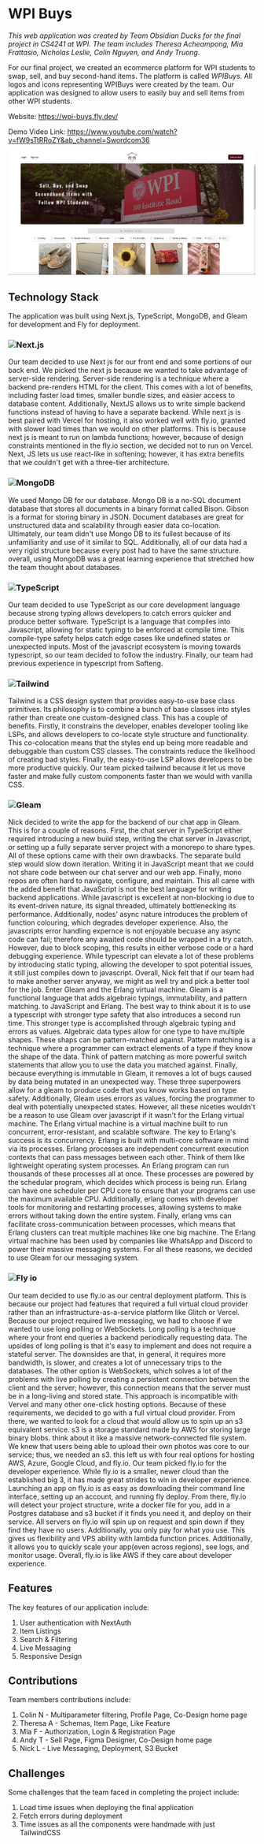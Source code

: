 # WPI Buys
*This web application was created by Team Obsidian Ducks for the final project in CS4241 at WPI. The team includes Theresa Acheampong, Mia Frattasio, Nicholas Leslie, Colin Nguyen, and Andy Truong.*

For our final project, we created an ecommerce platform for WPI students to swap, sell, and buy second-hand items. The platform is called *WPIBuys*. All logos and icons representing WPIBuys were created by the team. Our application was designed to allow users to easily buy and sell items from other WPI students.

Website: https://wpi-buys.fly.dev/

Demo Video Link: https://www.youtube.com/watch?v=fW9sTtRRoZY&ab_channel=Swordcom36

![homepage](public/homepage.png)


## Technology Stack
The application was built using Next.js, TypeScript, MongoDB, and Gleam for development and Fly for deployment.
### ![*Next.js*](https://nextjs.org/)
Our team decided to use Next js for our front end and some portions of our back end. We picked the next js because we wanted to take advantage of server-side rendering. Server-side rendering is a technique where a backend pre-renders HTML for the client. This comes with a lot of benefits, including faster load times, smaller bundle sizes, and easier access to database content. Additionally, NextJS allows us to write simple backend functions instead of having to have a separate backend. While next js is best paired with Vercel for hosting, it also worked well with  fly.io, granted with slower load times than we would on other platforms. This is because next js is meant to run on lambda functions; however, because of design constraints mentioned in the fly.io section, we decided not to run on Vercel. Next, JS lets us use react-like in softening; however, it has extra benefits that we couldn't get with a three-tier architecture.
### ![*MongoDB*](https://www.mongodb.com/)
We used Mongo DB for our database. Mongo DB is a no-SQL document database that stores all documents in a binary format called Bison. Gibson is a format for storing binary in JSON. Document databases are great for unstructured data and scalability through easier data co-location. Ultimately, our team didn't use Mongo DB to its fullest because of its unfamiliarity and use of it similar to SQL. Additionally, all of our data had a very rigid structure because every post had to have the same structure. overall, using MongoDB was a great learning experience that stretched how the team thought about databases.
### ![*TypeScript*](https://www.typescriptlang.org/)
Our team decided to use TypeScript as our core development language because strong typing allows developers to catch errors quicker and produce better software. TypeScript is a language that compiles into Javascript, allowing for static typing to be enforced at compile time. This compile-type safety helps catch edge cases like undefined states or unexpected inputs. Most of the javascript ecosystem is moving towards typescript, so our team decided to follow the industry. Finally, our team had previous experience in typescript from Softeng.
### ![*Tailwind*](https://tailwindcss.com/)
Tailwind is a CSS design system that provides easy-to-use base class primitives. Its philosophy is to combine a bunch of base classes into styles rather than create one custom-designed class. This has a couple of benefits. Firstly, it constrains the developer, enables developer tooling like LSPs, and allows developers to co-locate style structure and functionality. This co-colocation means that the styles end up being more readable and debuggable than custom CSS classes. The constraints reduce the likelihood of creating bad styles. Finally, the easy-to-use LSP allows developers to be more productive quickly. Our team picked tailwind because it let us move faster and make fully custom components faster than we would with vanilla CSS.
### ![*Gleam*](https://gleam.run/)
Nick decided to write the app for the backend of our chat app in Gleam. This is for a couple of reasons. First, the chat server in TypeScript either required introducing a new build step, writing the chat server in Javascript, or setting up a fully separate server project with a monorepo to share types. All of these options came with their own drawbacks. The separate build step would slow down iteration. Writing it in JavaScript meant that we could not share code between our chat server and our web app. Finally, mono repos are often hard to navigate, configure, and maintain. This all came with the added benefit that JavaScript is not the best language for writing backend applications. While javascript is excellent at non-blocking io due to its event-driven nature, its signal threaded, ultimately bottlenecking its performance. Additionally, nodes' async nature introduces the problem of function colouring, which degrades developer experience. Also, the javascripts error handling expernce is not enjoyable becuase any async code can fail; therefore any awaited code should be wrapped in a try catch. However, due to block scoping, this results in either verbose code or a hard debugging experience. While typescript can elevate a lot of these problems by introducing static typing, allowing the developer to spot potential issues, it still just compiles down to javascript. Overall, Nick felt that if our team had to make another server anyway, we might as well try and pick a better tool for the job.
Enter Gleam and the Erlang virtual machine. Gleam is a functional language that adds algebraic typings, immutability, and pattern matching. to JavaScript and Erlang. The best way to think about it is to use a typescript with stronger type safety that also introduces a second run time. This stronger type is accomplished through algebraic typing and errors as values. Algebraic data types allow for one type to have multiple shapes. These shaps can be pattern-matched against. Pattern matching is a technique where a programmer can extract elements of a type if they know the shape of the data. Think of pattern matching as more powerful switch statements that allow you to use the data you matched against. Finally, because everything is immutable in Gleam, it removes a lot of bugs caused by data being mutated in an unexpected way. These three superpowers allow for a gleam to produce code that you know works based on type safety. Additionally, Gleam uses errors as values, forcing the programmer to deal with potentially unexpected states. However, all these niceties wouldn't be a reason to use Gleam over javascript if it wasn't for the Erlang virtual machine.
The Erlang virtual machine is a virtual machine built to run concurrent, error-resistant, and scalable software. The key to Erlang's success is its concurrency. Erlang is built with multi-core software in mind via its processes. Erlang processes are independent concurrent execution contexts that can pass messages between each other. Think of them like lightweight operating system processes. An Erlang program can run thousands of these processes all at once. These processes are powered by the schedular program, which decides which process is being run. Erlang can have one scheduler per CPU core to ensure that your programs can use the maximum available CPU. Additionally, erlang comes with developer tools for monitoring and restarting processes, allowing systems to make errors without taking down the entire system. Finally, erlang vms can facilitate cross-communication between processes, which means that Erlang clusters can treat multiple machines like one big machine. The Erlang virtual machine has been used by companies like WhatsApp and Discord to power their massive messaging systems. For all these reasons, we decided to use Gleam for our messaging system.
### ![*Fly io*](https://fly.io/)
Our team decided to use fly.io as our central deployment platform. This is because our project had features that required a full virtual cloud provider rather than an infrastructure-as-a-service platform like Glitch or Vercel. Because our project required live messaging, we had to choose if we wanted to use long polling or WebSockets. Long polling is a technique where your front end queries a backend periodically requesting data. The upsides of long polling is that it's easy to implement and does not require a stateful server. The downsides are that, in general, it requires more bandwidth, is slower, and creates a lot of unnecessary trips to the databases. The other option is WebSockets, which solves a lot of the problems with live polling by creating a persistent connection between the client and the server; however, this connection means that the server must be in a long-living and stored state. This approach is incompatible with Vervel and many other one-click hosting options. Because of these requirements, we decided to go with a full virtual cloud provider. From there, we wanted to look for a cloud that would allow us to spin up an s3 equivalent service. s3 is a storage standard made by AWS for storing large binary blobs. think about it like a massive network-connected file system. We knew that users being able to upload their own photos was core to our service; thus, we needed an s3. this left us with four real options for hosting AWS, Azure, Google Cloud, and fly.io. Our team picked fly.io for the developer experience. While fly.io is a smaller, newer cloud than the established big 3, it has made great strides to win in developer experience. Launching an app on fly.io is as easy as downloading their command line interface, setting up an account, and running fly deploy. From there, fly.io will detect your project structure, write a docker file for you, add in a Postgres database and s3 bucket if it finds you need it, and deploy on their service. All servers on fly.io will spin up on request and spin down if they find they have no users. Additionally, you only pay for what you use. This gives us flexibility and VPS ability with lambda function prices. Additionally, it allows you to quickly scale your app(even across regions), see logs, and monitor usage. Overall, fly.io is like AWS if they care about developer experience.



## Features
The key features of our application include:
1. User authentication with NextAuth
2. Item Listings
3. Search & Filtering
4. Live Messaging
5. Responsive Design


## Contributions
Team members contributions include:
1. Colin N - Multiparameter filtering, Profile Page, Co-Design home page
2. Theresa A - Schemas, Item Page, Like Feature
3. Mia F - Authorization, Login & Registration Page
4. Andy T - Sell Page, Figma Designer, Co-Design home page
5. Nick L - Live Messaging, Deployment, S3 Bucket

## Challenges
Some challenges that the team faced in completing the project include:
1. Load time issues when deploying the final application
2. Fetch errors during deployment
3. Time issues as all the components were handmade with just TailwindCSS
